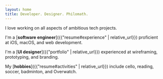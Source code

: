 ```yaml
---
layout: home
title: Developer. Designer. Philomath.
---
```


I love working on all aspects of ambitious tech projects.

I'm a [**software engineer**]({{"resume#experience" | relative_url}}) proficient at iOS, macOS, and web development.

I'm a [**UI designer**]({{"portfolio" | relative_url}}) experienced at wireframing, prototyping, and branding.

My [**hobbies**]({{"resume#activities" | relative_url}}) include cello, reading, soccer, badminton, and Overwatch.
